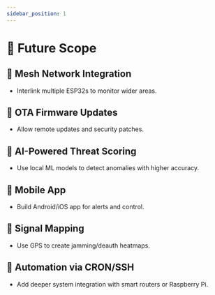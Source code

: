 ```yaml
---
sidebar_position: 1
---
```


# 🔮 Future Scope

## 🔗 Mesh Network Integration
- Interlink multiple ESP32s to monitor wider areas.

## 📡 OTA Firmware Updates
- Allow remote updates and security patches.

## 🤖 AI-Powered Threat Scoring
- Use local ML models to detect anomalies with higher accuracy.

## 📱 Mobile App
- Build Android/iOS app for alerts and control.

## 📶 Signal Mapping
- Use GPS to create jamming/deauth heatmaps.

## 🧠 Automation via CRON/SSH
- Add deeper system integration with smart routers or Raspberry Pi.
